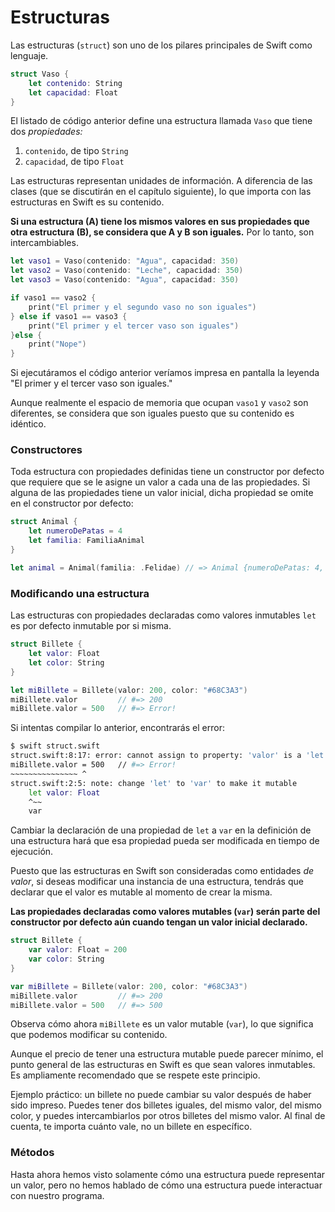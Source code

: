 # Estructuras

Las estructuras (`struct`) son uno de los pilares principales de Swift como lenguaje.

```swift
struct Vaso {
    let contenido: String
    let capacidad: Float
}
```

El listado de código anterior define una estructura llamada `Vaso` que tiene dos *propiedades:* 

1. `contenido`, de tipo `String`
2. `capacidad`, de tipo `Float`

Las estructuras representan unidades de información. A diferencia de las clases (que se discutirán en el capítulo siguiente), lo que importa con las estructuras en Swift es su contenido. 

**Si una estructura (A) tiene los mismos valores en sus propiedades que otra estructura (B), se considera que A y B son iguales.** Por lo tanto, son intercambiables.

```swift
let vaso1 = Vaso(contenido: "Agua", capacidad: 350)
let vaso2 = Vaso(contenido: "Leche", capacidad: 350)
let vaso3 = Vaso(contenido: "Agua", capacidad: 350)

if vaso1 == vaso2 {
    print("El primer y el segundo vaso no son iguales")
} else if vaso1 == vaso3 {
    print("El primer y el tercer vaso son iguales")
}else {
    print("Nope")
}
```

Si ejecutáramos el código anterior veríamos impresa en pantalla la leyenda "El primer y el tercer vaso son iguales."

Aunque realmente el espacio de memoria que ocupan `vaso1` y `vaso2` son diferentes, se considera que son iguales puesto que su contenido es idéntico.

### Constructores

Toda estructura con propiedades definidas tiene un constructor por defecto que requiere que se le asigne un valor a cada una de las propiedades. Si alguna de las propiedades tiene un valor inicial, dicha propiedad se omite en el constructor por defecto:

```swift
struct Animal {
    let numeroDePatas = 4
    let familia: FamiliaAnimal
}

let animal = Animal(familia: .Felidae) // => Animal {numeroDePatas: 4, familia: Felidae }
```

### Modificando una estructura

Las estructuras con propiedades declaradas como valores inmutables `let` es por defecto inmutable por si misma.

```swift
struct Billete {
    let valor: Float
    let color: String
}

let miBillete = Billete(valor: 200, color: "#68C3A3")
miBillete.valor         // #=> 200
miBillete.valor = 500   // #=> Error!
```

Si intentas compilar lo anterior, encontrarás el error:

```bash
$ swift struct.swift
struct.swift:8:17: error: cannot assign to property: 'valor' is a 'let' constant
miBillete.valor = 500   // #=> Error!
~~~~~~~~~~~~~~~ ^
struct.swift:2:5: note: change 'let' to 'var' to make it mutable
    let valor: Float
    ^~~
    var
```

Cambiar la declaración de una propiedad de `let` a `var` en la definición de una estructura hará que esa propiedad pueda ser modificada en tiempo de ejecución.

Puesto que las estructuras en Swift son consideradas como entidades *de valor*, si deseas modificar una instancia de una estructura, tendrás que declarar que el valor es mutable al momento de crear la misma.

**Las propiedades declaradas como valores mutables (`var`) serán parte del constructor por defecto aún cuando tengan un valor inicial declarado.**

```swift
struct Billete {
    var valor: Float = 200
    var color: String
}

var miBillete = Billete(valor: 200, color: "#68C3A3")
miBillete.valor         // #=> 200
miBillete.valor = 500   // #=> 500
```

Observa cómo ahora `miBillete` es un valor mutable (`var`), lo que significa que podemos modificar su contenido.

Aunque el precio de tener una estructura mutable puede parecer mínimo, el punto general de las estructuras en Swift es que sean valores inmutables. Es ampliamente recomendado que se respete este principio.

Ejemplo práctico: un billete no puede cambiar su valor después de haber sido impreso. Puedes tener dos billetes iguales, del mismo valor, del mismo color, y puedes intercambiarlos por otros billetes del mismo valor. Al final de cuenta, te importa cuánto vale, no un billete en específico. 


### Métodos

Hasta ahora hemos visto solamente cómo una estructura puede representar un valor, pero no hemos hablado de cómo una estructura puede interactuar con nuestro programa.


